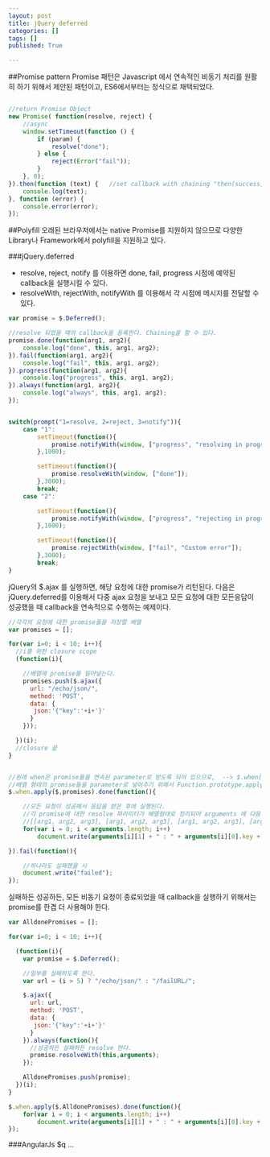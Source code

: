```yaml
---
layout: post
title: jQuery deferred
categories: []
tags: []
published: True

---
```


##Promise pattern
Promise 패턴은 Javascript 에서 연속적인 비동기 처리를 원활히 하기 위해서 제안된 패턴이고, ES6에서부터는 정식으로 채택되었다.


```js

//return Promise Object
new Promise( function(resolve, reject) {
    //async
    window.setTimeout(function () {
        if (param) {
            resolve("done");
        } else {
            reject(Error("fail"));
        }
    }, 0);
}).then(function (text) {   //set callback with chaining "then(success, error)""
    console.log(text);
}, function (error) {
    console.error(error);
});
```

##Polyfill
오래된 브라우저에서는 native Promise를 지원하지 않으므로 다양한 Library나 Framework에서 polyfill을 지원하고 있다.

###jQuery.deferred

 - resolve, reject, notify 를 이용하면 done, fail, progress 시점에 예약된 callback을 실행시킬 수 있다.
 - resolveWith, rejectWith, notifyWith 를 이용해서 각 시점에 메시지를 전달할 수 있다.


```js
var promise = $.Deferred();

//resolve 되었을 때의 callback을 등록한다. Chaining을 할 수 있다.
promise.done(function(arg1, arg2){
    console.log("done", this, arg1, arg2);
}).fail(function(arg1, arg2){
    console.log("fail", this, arg1, arg2);
}).progress(function(arg1, arg2){
    console.log("progress", this, arg1, arg2);
}).always(function(arg1, arg2){
    console.log("always", this, arg1, arg2);
});


switch(prompt("1=resolve, 2=reject, 3=notify")){
    case "1":
        setTimeout(function(){
            promise.notifyWith(window, ["progress", "resolving in progress..."]);
        },1000);

        setTimeout(function(){
            promise.resolveWith(window, ["done"]);
        },3000);
        break;
    case "2":

        setTimeout(function(){
            promise.notifyWith(window, ["progress", "rejecting in progress..."]);
        },1000);

        setTimeout(function(){
            promise.rejectWith(window, ["fail", "Custom error"]);
        },3000);
        break;
}
```

jQuery의 $.ajax 를 실행하면, 해당 요청에 대한 promise가 리턴된다.
다음은 jQuery.deferred를 이용해서 다중 ajax 요청을 보내고 모든 요청에 대한 모든응답이 성공했을 때 callback을 연속적으로 수행하는 예제이다.

```js
//각각의 요청에 대한 promise들을 저장할 배열
var promises = [];

for(var i=0; i < 10; i++){
  //i를 위한 closure scope
  (function(i){

    //배열에 promise를 밀어넣는다.
    promises.push($.ajax({
      url: "/echo/json/",
      method: 'POST',
      data: {
       json:'{"key":'+i+'}'
      }
    }));

  })(i);   
  //closure 끝
}


//원래 when은 promise들을 연속된 parameter로 받도록 되어 있으므로,  --> $.when(promise1, promise2, ...)
//배열 형태의 promise들을 parameter로 넣어주기 위해서 Function.prototype.apply를 사용한다.
$.when.apply($,promises).done(function(){

    //모든 요청이 성공해서 응답을 받은 후에 실행된다.
    //각 promise에 대한 resolve 파라미터가 배열형태로 정리되어 arguments 에 다음 형태로 들어온다.
    //[[arg1, arg2, arg3], [arg1, arg2, arg3], [arg1, arg2, arg3], [arg1, arg2, arg3]]
    for(var i = 0; i < arguments.length; i++)
		document.write(arguments[i][1] + " : " + arguments[i][0].key + "<br />");

}).fail(function(){

    //하나라도 실패했을 시
    document.write("failed");
});
```

실패하든 성공하든, 모든 비동기 요청이 종료되었을 때 callback을 실행하기 위해서는 promise를 한겹 더 사용해야 한다.

```js
var AlldonePromises = [];

for(var i=0; i < 10; i++){

  (function(i){
    var promise = $.Deferred();

    //일부를 실패하도록 한다.
    var url = (i > 5) ? "/echo/json/" : "/failURL/";

    $.ajax({
      url: url,
      method: 'POST',
      data: {
       json:'{"key":'+i+'}'
      }
    }).always(function(){
      //성공하든 실패하든 resolve 한다.
      promise.resolveWith(this,arguments);
    });

    AlldonePromises.push(promise);
  })(i);   
}

$.when.apply($,AlldonePromises).done(function(){
    for(var i = 0; i < arguments.length; i++)
		document.write(arguments[i][1] + " : " + arguments[i][0].key + "<br />");
});
```


###AngularJs $q
...
